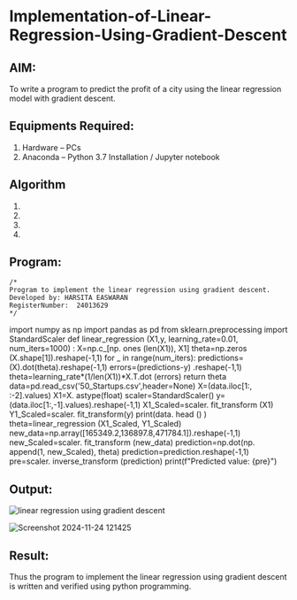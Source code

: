 # Implementation-of-Linear-Regression-Using-Gradient-Descent

## AIM:
To write a program to predict the profit of a city using the linear regression model with gradient descent.

## Equipments Required:
1. Hardware – PCs
2. Anaconda – Python 3.7 Installation / Jupyter notebook

## Algorithm
1. 
2. 
3. 
4. 

## Program:
```
/*
Program to implement the linear regression using gradient descent.
Developed by: HARSITA EASWARAN
RegisterNumber:  24013629
*/
```
import numpy as np 
import pandas as pd 
from sklearn.preprocessing import StandardScaler
def linear_regression (X1,y, learning_rate=0.01, num_iters=1000) :
    X=np.c_[np. ones (len(X1)), X1]
    theta=np.zeros (X.shape[1]).reshape(-1,1)
    for _ in range(num_iters):
        predictions=(X).dot(theta).reshape(-1,1)
        errors=(predictions-y) .reshape(-1,1)
        theta=learning_rate*(1/len(X1))*X.T.dot (errors)
    return theta
data=pd.read_csv('50_Startups.csv',header=None)
X=(data.iloc[1:, :-2].values)
X1=X. astype(float)
scaler=StandardScaler()
y=(data.iloc[1:,-1].values).reshape(-1,1)
X1_Scaled=scaler. fit_transform (X1)
Y1_Scaled=scaler. fit_transform(y)
print(data. head ()
     )
theta=linear_regression (X1_Scaled, Y1_Scaled)
new_data=np.array([165349.2,136897.8,471784.1]).reshape(-1,1)
new_Scaled=scaler. fit_transform (new_data)
prediction=np.dot(np. append(1, new_Scaled), theta)
prediction=prediction.reshape(-1,1)
pre=scaler. inverse_transform (prediction)
print(f"Predicted value: {pre}")

## Output:
![linear regression using gradient descent](sam.png)

![Screenshot 2024-11-24 121425](https://github.com/user-attachments/assets/a15cdd70-5599-4fc4-b7d1-8db26d905986)

## Result:
Thus the program to implement the linear regression using gradient descent is written and verified using python programming.
